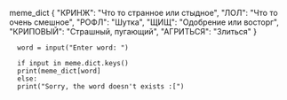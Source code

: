 meme_dict {
      "КРИНЖ": "Что то странное или стыдное",
      "ЛОЛ":  "Что то очень смешное",
      "РОФЛ": "Шутка",
      "ЩИЩ":  "Одобрение или восторг",
      "КРИПОВЫЙ": "Страшный, пугающий",
      "АГРИТЬСЯ": "Злиться" }

      word = input("Enter word: ")

      if input in meme.dict.keys()
      print(meme_dict[word]
      else:
      print("Sorry, the word doesn't exists :[")
      
        
